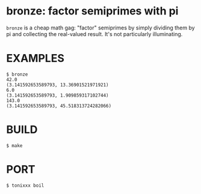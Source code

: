 # bronze: factor semiprimes with pi

`bronze` is a cheap math gag: "factor" semiprimes by simply dividing them by pi and collecting the real-valued result. It's not particularly illuminating.

# EXAMPLES

```console
$ bronze
42.0
(3.141592653589793, 13.36901521971921)
6.0
(3.141592653589793, 1.909859317102744)
143.0
(3.141592653589793, 45.518313724282066)
```

# BUILD

```console
$ make
```

# PORT

```console
$ tonixxx boil
```
